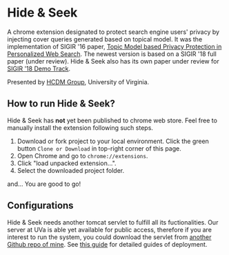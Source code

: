 # Hide & Seek

A chrome extension designated to protect search engine users' privacy by injecting cover queries generated based on topical model. It was the implementation of SIGIR '16 paper, [Topic Model based Privacy Protection in Personalized Web Search](http://dl.acm.org/citation.cfm?id=2914753). The newest version is based on a SIGIR '18 full paper (under review). Hide & Seek also has its own paper under review for [SIGIR '18 Demo Track](http://sigir.org/sigir2018/submit/call-for-demonstrations/).

Presented by [HCDM Group](http://www.cs.virginia.edu/~hw5x/HCDM/), University of Virginia.

## How to run Hide & Seek?

Hide & Seek has **not** yet been published to chrome web store. Feel free to manually install the extension following such steps.

1. Download or fork project to your local environment. Click the green button `Clone or Download` in top-right corner of this page.
2. Open Chrome and go to `chrome://extensions`.
3. Click "load unpacked extension...".
4. Select the downloaded project folder.

and... You are good to go!

## Configurations

Hide & Seek needs another tomcat servlet to fulfill all its fuctionalities. Our server at UVa is able yet available for public access, therefore if you are interest to run the system, you could download the servlet from [another Github repo of mine](https://github.com/PxYu/QueryGenerator). See [this guide](https://github.com/PxYu/Hide-Seek/wiki/Deployment) for detailed guides of deployment.

